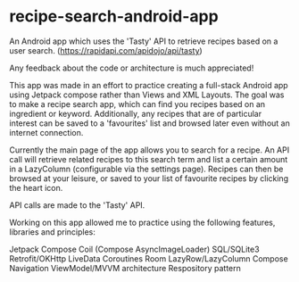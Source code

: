 # recipe-search-android-app

An Android app which uses the 'Tasty' API to retrieve recipes based on a user search.
(https://rapidapi.com/apidojo/api/tasty)

Any feedback about the code or architecture is much appreciated!

This app was made in an effort to practice creating a full-stack Android app using Jetpack compose rather than Views and XML Layouts. The goal was to make a recipe search app, which can find you recipes based on an ingredient or keyword. Additionally, any recipes that are of particular interest can be saved to a 'favourites' list and browsed later even without an internet connection.

Currently the main page of the app allows you to search for a recipe. An API call will retrieve related recipes to this search term and list a certain amount in a LazyColumn (configurable via the settings page). Recipes can then be browsed at your leisure, or saved to your list of favourite recipes by clicking the heart icon.

API calls are made to the 'Tasty' API.

Working on this app allowed me to practice using the following features, libraries and principles:

Jetpack Compose
Coil (Compose AsyncImageLoader)
SQL/SQLite3
Retrofit/OKHttp
LiveData
Coroutines
Room
LazyRow/LazyColumn
Compose Navigation
ViewModel/MVVM architecture
Respository pattern

